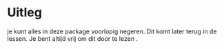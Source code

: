 # Uitleg
je kunt alles in deze package voorlopig negeren. Dit komt later terug in de lessen.
Je bent altijd vrij om dit door te lezen . 